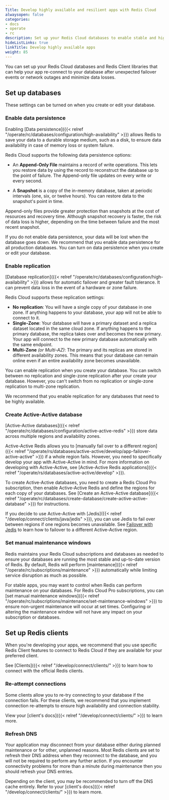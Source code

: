 ```yaml
---
Title: Develop highly available and resilient apps with Redis Cloud 
alwaysopen: false
categories:
- docs
- operate
- rc
description: Set up your Redis Cloud databases to enable stable and highly available apps.
hideListLinks: true
linkTitle: Develop highly available apps
weight: 85
---
```


You can set up your Redis Cloud databases and Redis Client libraries that can help your app re-connect to your database after unexpected failover events or network outages and minimize data losses. 

## Set up databases

These settings can be turned on when you create or edit your database. 

### Enable data persistence

Enabling [Data persistence]({{< relref "/operate/rc/databases/configuration/high-availability" >}}) allows Redis to save your data to a durable storage medium, such as a disk, to ensure data availability in case of memory loss or system failure.

Redis Cloud supports the following data persistence options:

- An **Append-Only File** maintains a record of write operations. This lets you restore data by using the record to reconstruct the database up to the point of failure. The Append-only file updates on every write or every second.

- A **Snapshot** is a copy of the in-memory database, taken at periodic intervals (one, six, or twelve hours). You can restore data to the snapshot's point in time. 

Append-only files provide greater protection than snapshots at the cost of resources and recovery time. 
Although snapshot recovery is faster, the risk of data loss is higher, depending on the time between failure and the most recent snapshot.

If you do not enable data persistence, your data will be lost when the database goes down. We recommend that you enable data persistence for all production databases. You can turn on data persistence when you create or edit your database. 

### Enable replication

[Database replication]({{< relref "/operate/rc/databases/configuration/high-availability" >}}) allows for automatic failover and greater fault tolerance. It can prevent data loss in the event of a hardware or zone failure. 

Redis Cloud supports these replication settings:

- **No replication**: You will have a single copy of your database in one zone. If anything happens to your database, your app will not be able to connect to it. 
- **Single-Zone**: Your database will have a primary dataset and a replica dataset located in the same cloud zone. If anything happens to the primary database, the replica takes over and becomes the new primary. Your app will connect to the new primary database automatically with the same endpoint.
- **Multi-Zone** _(or Multi-AZ)_: The primary and its replicas are stored in different availability zones. This means that your database can remain online even if an entire availability zone becomes unavailable.

You can enable replication when you create your database. You can switch between no replication and single-zone replication after your create your database. However, you can't switch from no replication or single-zone replication to multi-zone replication.

We recommend that you enable replication for any databases that need to be highly available.

### Create Active-Active database

[Active-Active databases]({{< relref "/operate/rc/databases/configuration/active-active-redis" >}}) store data across multiple regions and availability zones.

Active-Active Redis allows you to [manually fail over to a different region]({{< relref "/operate/rs/databases/active-active/develop/app-failover-active-active" >}}) if a whole region fails. However, you need to specifically develop your app with Active-Active in mind. For more information on developing with Active-Active, see [Active-Active Redis applications]({{< relref "/operate/rs/databases/active-active/develop" >}}).

To create Active-Active databases, you need to create a Redis Cloud Pro subscription, then enable Active-Active Redis and define the regions for each copy of your databases. See [Create an Active-Active database]({{< relref "/operate/rc/databases/create-database/create-active-active-database" >}}) for instructions.

If you decide to use Active-Active with [Jedis]({{< relref "/develop/connect/clients/java/jedis" >}}), you can use Jedis to fail over between regions if one regions becomes unavailable. See [Failover with Jedis](https://github.com/redis/jedis/blob/master/docs/failover.md) to learn how to failover to a different Active-Active region.

### Set manual maintenance windows

Redis maintains your Redis Cloud subscriptions and databases as needed to ensure your databases are running the most stable and up-to-date version of Redis. By default, Redis will perform [maintenance]({{< relref "/operate/rc/subscriptions/maintenance" >}}) automatically while limiting service disruption as much as possible.

For stable apps, you may want to control when Redis can perform maintenance on your databases. For Redis Cloud Pro subscriptions, you can [set manual maintenance windows]({{< relref "/operate/rc/subscriptions/maintenance/set-maintenance-windows" >}}) to ensure non-urgent maintenance will occur at set times. Configuring or altering the maintenance window will not have any impact on your subscription or databases.

## Set up Redis clients

When you're developing your apps, we recommend that you use specific Redis Client features to connect to Redis Cloud if they are available for your preferred client.

See [Clients]({{< relref "/develop/connect/clients/" >}}) to learn how to connect with the official Redis clients.

### Re-attempt connections

Some clients allow you to re-try connecting to your database if the connection fails. For these clients, we recommend that you implement connection re-attempts to ensure high availability and connection stability. 

View your [client's docs]({{< relref "/develop/connect/clients/" >}}) to learn more.

### Refresh DNS

Your application may disconnect from your database either during planned maintenance or for other, unplanned reasons. Most Redis clients are set to refresh their DNS address when they reconnect to the database, and you will not be required to perform any further action. If you encounter connectivity problems for more than a minute during maintenance then you should refresh your DNS entries. 

Depending on the client, you may be recommended to turn off the DNS cache entirely. Refer to your [client's docs]({{< relref "/develop/connect/clients/" >}}) to learn more.
